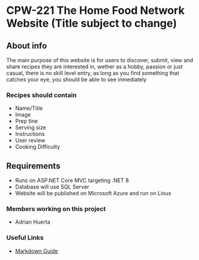 # CPW-221 The Home Food Network Website (Title subject to change)

## About info

The main purpose of this website is for users to discover, submit, view and share recipes they are interested in, wether as a hobby, passion or just casual, there is no skill level entry, as long as you find something that catches your eye, you should be able to see inmediately

### Recipes should contain
- Name/Title
- Image
- Prep tine
- Serving size
- Instructions
- User review
- Cooking Difficulty

## Requirements
- Runs on ASP.NET Core MVC targeting .NET 8
- Database will use SQL Server
- Website will be published on Microsoft Azure and run on Linux

### Members working on this project
- Adrian Huerta

### Useful Links

- [Markdown Guide](https://docs.github.com/en/get-started/writing-on-github/getting-started-with-writing-and-formatting-on-github/basic-writing-and-formatting-syntax)
